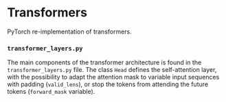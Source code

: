 # Transformers

PyTorch re-implementation of transformers. 

### `transformer_layers.py`
The main components of the transformer architecture is found in the `transformer_layers.py` file. The class `Head` defines the self-attention layer, with the possibility to adapt the attention mask to variable input sequences with padding (`valid_lens`), or stop the tokens from attending the future tokens (`forward_mask` variable). 



